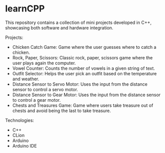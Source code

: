 # learnCPP
This repository contains a collection of mini projects developed in C++, showcasing both software and hardware integration.

Projects:
- Chicken Catch Game: Game where the user guesses where to catch a chicken.
- Rock, Paper, Scissors: Classic rock, paper, scissors game where the user plays again the computer.
- Vowel Counter: Counts the number of vowels in a given string of text.
- Outfit Selector: Helps the user pick an outfit based on the temperature and weather.
- Distance Sensor to Servo Motor: Uses the input from the distance sensor to control a servo motor.
- Distance Sensor to Gear Motor: Uses the input from the distance sensor to control a gear motor.
- Chests and Treasures Game: Game where users take treasure out of chests and avoid being the last to take treasure.

Technologies:
- C++
- CLion
- Arduino
- Arduino IDE
